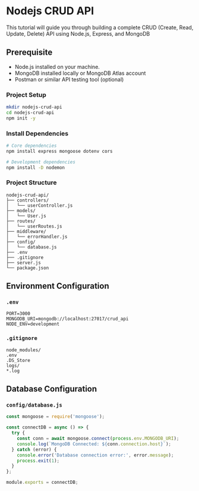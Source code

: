 # Nodejs CRUD API

This tutorial will guide you through building a complete CRUD (Create, Read, Update, Delete) API using Node.js, Express, and MongoDB

## Prerequisite

- Node.js installed on your machine.
- MongoDB installed locally or MongoDB Atlas account
- Postman or similar API testing tool (optional)

### Project Setup

```bash
mkdir nodejs-crud-api
cd nodejs-crud-api
npm init -y
```

### Install Dependencies

```bash
# Core dependencies
npm install express mongoose dotenv cors

# Development dependencies
npm install -D nodemon
```

### Project Structure

```
nodejs-crud-api/
├── controllers/
│   └── userController.js
├── models/
│   └── User.js
├── routes/
│   └── userRoutes.js
├── middleware/
│   └── errorHandler.js
├── config/
│   └── database.js
├── .env
├── .gitignore
├── server.js
└── package.json
```

## Environment Configuration

### `.env`

```env
PORT=3000
MONGODB_URI=mongodb://localhost:27017/crud_api
NODE_ENV=development
```

### `.gitignore`

```
node_modules/
.env
.DS_Store
logs/
*.log
```

## Database Configuration

### `config/database.js`

```javascript
const mongoose = require('mongoose');

const connectDB = async () => {
  try {
    const conn = await mongoose.connect(process.env.MONGODB_URI);
    console.log(`MongoDB Connected: ${conn.connection.host}`);
  } catch (error) {
    console.error('Database connection error:', error.message);
    process.exit(1);
  }
};

module.exports = connectDB;
```
